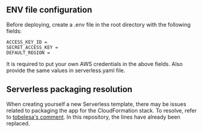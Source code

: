 ## ENV file configuration
Before deploying, create a .env file in the root directory with the following fields:
```
ACCESS_KEY_ID = 
SECRET_ACCESS_KEY = 
DEFAULT_REGION = 
```
It is required to put your own AWS credentials in the above fields. Also provide the same values in serverless.yaml file.

## Serverless packaging resolution
When creating yourself a new Serverless template, there may be issues related to packaging the app for the CloudFormation stack. To resolve, refer to [tobelesa's comment](https://forum.serverless.com/t/emfile-too-many-open-files-error-while-ci-cd-deploy/14245/9). In this repository, the lines have already been replaced.
